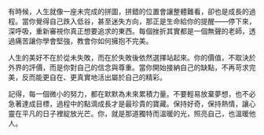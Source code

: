 有時候，人生就像一座未完成的拼圖，拼錯的位置會讓整體難看，卻也是成長的過程。當你覺得自己跌入低谷，甚至迷失方向，那正是生命給你的提醒——停下來，深呼吸，重新審視你真正想要追求的東西。每個挫折其實都是一個無聲的老師，透過痛苦讓你學會堅強，教會你如何擁抱不完美。

人生的美好不在於從未失敗，而在於失敗後依然選擇站起來。你的價值，不取決於外界的評價，而是你對自己的信念與尊重。當你開始接納自己的缺點，不再苛求完美，反而能更自在、更真實地活出屬於自己的精彩。

記得，每一個微小的努力，都在默默為未來累積力量。不要輕易放棄夢想，也不必急著達成目標，過程中的點滴成長才是最珍貴的寶藏。保持好奇，保持熱情，讓心靈在平凡的日子裡綻放光芒。你，就是那道獨特而溫暖的光，照亮自己，也溫暖他人。